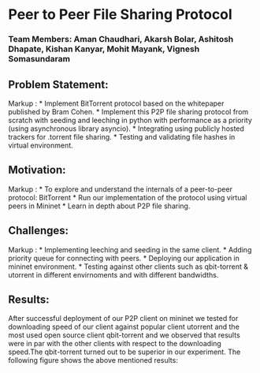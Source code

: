 # Peer to Peer File Sharing Protocol

### Team Members: Aman Chaudhari, Akarsh Bolar, Ashitosh Dhapate, Kishan Kanyar, Mohit Mayank, Vignesh Somasundaram

## Problem Statement:

Markup : * Implement BitTorrent protocol based on the whitepaper published by Bram Cohen.
         * Implement this P2P file sharing protocol from scratch with seeding and leeching in python with performance as a priority (using asynchronous library asyncio).
         * Integrating using publicly hosted trackers for .torrent file sharing.
         * Testing and validating file hashes in virtual environment.

## Motivation:

Markup : * To explore and understand the internals of a peer-to-peer protocol: BitTorrent
         * Run our implementation of the protocol using virtual peers in Mininet
         * Learn in depth about P2P file sharing.

## Challenges:

Markup : * Implementing leeching and seeding in the same client.
         * Adding priority queue for connecting with peers.
         * Deploying our application in mininet environment.
         * Testing against other clients such as qbit-torrent & utorrent in different envirnoments and with different bandwidths.

## Results:

After successful deployment of our P2P client on mininet we tested for downloading speed of our client against popular client utorrent and the most used open source client qbit-torrent and we observed that results were in par with the other clients with respect to the downloading speed.The qbit-torrent turned out to be superior in our experiment. The following figure shows the above mentioned results:

